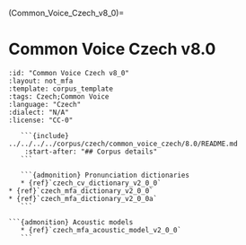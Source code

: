 
(Common_Voice_Czech_v8_0)=
# Common Voice Czech v8.0

``````{corpus} Common Voice Czech v8.0
:id: "Common Voice Czech v8_0"
:layout: not_mfa
:template: corpus_template
:tags: Czech;Common Voice
:language: "Czech"
:dialect: "N/A"
:license: "CC-0"

   ```{include} ../../../../corpus/czech/common_voice_czech/8.0/README.md
    :start-after: "## Corpus details"
   ```

   ```{admonition} Pronunciation dictionaries
   * {ref}`czech_cv_dictionary_v2_0_0`
* {ref}`czech_mfa_dictionary_v2_0_0`
* {ref}`czech_mfa_dictionary_v2_0_0a`
   ```

```{admonition} Acoustic models
   * {ref}`czech_mfa_acoustic_model_v2_0_0`
   ```
``````
